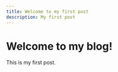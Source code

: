 ```yaml
---
title: Welcome to my first post
description: My first post
---
```

# Welcome to my blog!

This is my first post.
